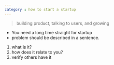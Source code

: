 ```yaml
---
category : how to start a startup
---
```


> building product, talking to users, and growing

- You need a long time straight for startup
- problem should be described in a sentence.
1. what is it?
2. how does it relate to you?
3. verify others have it